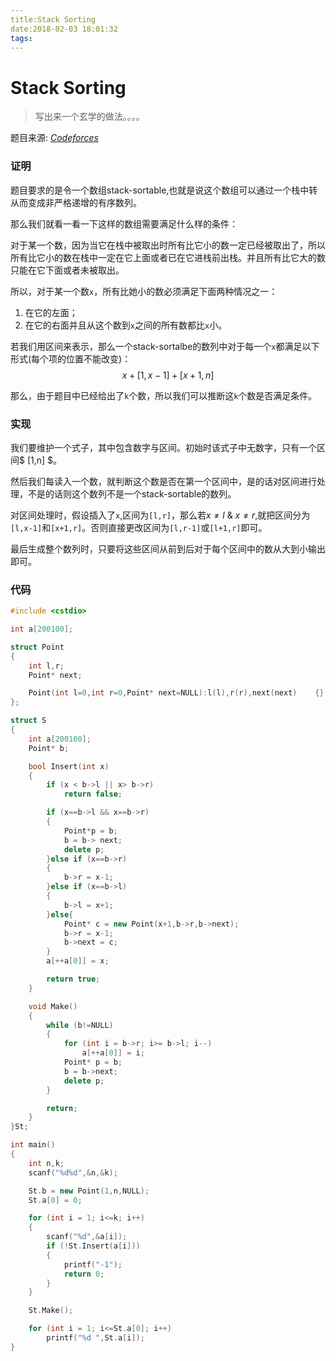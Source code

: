 ```yaml
---
title:Stack Sorting
date:2018-02-03 18:01:32
tags:
---
```


# Stack Sorting

> 写出来一个玄学的做法。。。。

<!--more-->

题目来源: [_Codeforces_](http://codeforces.com/contest/911/problem/E)

### 证明

题目要求的是令一个数组stack-sortable,也就是说这个数组可以通过一个栈中转从而变成非严格递增的有序数列。

那么我们就看一看一下这样的数组需要满足什么样的条件：

对于某一个数，因为当它在栈中被取出时所有比它小的数一定已经被取出了，所以所有比它小的数在栈中一定在它上面或者已在它进栈前出栈。并且所有比它大的数只能在它下面或者未被取出。

所以，对于某一个数`x`，所有比她小的数必须满足下面两种情况之一：

1. 在它的左面；
2. 在它的右面并且从这个数到`x`之间的所有数都比`x`小。

若我们用区间来表示，那么一个stack-sortalbe的数列中对于每一个`x`都满足以下形式(每个项的位置不能改变)：
$$ x + [1,x-1] + [x+1,n] $$

那么，由于题目中已经给出了`k`个数，所以我们可以推断这`k`个数是否满足条件。

### 实现

我们要维护一个式子，其中包含数字与区间。初始时该式子中无数字，只有一个区间$ [1,n] $。

然后我们每读入一个数，就判断这个数是否在第一个区间中，是的话对区间进行处理，不是的话则这个数列不是一个stack-sortable的数列。

对区间处理时，假设插入了`x`,区间为`[l,r]`，那么若$x \neq l\ \&\ x \neq r$,就把区间分为`[l,x-1]`和`[x+1,r]`。否则直接更改区间为`[l,r-1]`或`[l+1,r]`即可。

最后生成整个数列时，只要将这些区间从前到后对于每个区间中的数从大到小输出即可。

### 代码
```C++
#include <cstdio>

int a[200100];

struct Point
{
	int l,r;
	Point* next;

	Point(int l=0,int r=0,Point* next=NULL):l(l),r(r),next(next)	{}
};

struct S
{
	int a[200100];
	Point* b;

	bool Insert(int x)
	{
		if (x < b->l || x> b->r)
			return false;

		if (x==b->l && x==b->r)
		{
			Point*p = b;
			b = b-> next;
			delete p;
		}else if (x==b->r)
		{
			b->r = x-1;
		}else if (x==b->l)
		{
			b->l = x+1;
		}else{
			Point* c = new Point(x+1,b->r,b->next);
			b->r = x-1;
			b->next = c;
		}
		a[++a[0]] = x;

		return true;
	}

	void Make()
	{
		while (b!=NULL)
		{
			for (int i = b->r; i>= b->l; i--)
				a[++a[0]] = i;
			Point* p = b;
			b = b->next;
			delete p;
		}

		return;
	}
}St;

int main()
{
	int n,k;
	scanf("%d%d",&n,&k);

	St.b = new Point(1,n,NULL);
	St.a[0] = 0;

	for (int i = 1; i<=k; i++)
	{
		scanf("%d",&a[i]);
		if (!St.Insert(a[i]))
		{
			printf("-1");
			return 0;
		}
	}

	St.Make();

	for (int i = 1; i<=St.a[0]; i++)
		printf("%d ",St.a[i]);
}
```